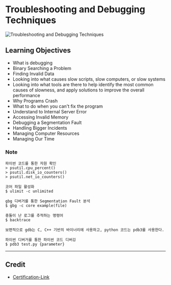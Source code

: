 # Troubleshooting and Debugging Techniques

![Troubleshooting and Debugging Techniques](https://user-images.githubusercontent.com/41291493/108815750-539bf100-75f8-11eb-981b-1533fcacd678.png)

## Learning Objectives
* What is debugging
* Binary Searching a Problem
* Finding Invalid Data
* Looking into what causes slow scripts, slow computers, or slow systems
* Looking into what tools are there to help identify the most common causes of slowness, and apply solutions to improve the overall performance
* Why Programs Crash
* What to do when you can't fix the program
* Understand to Internal Server Error
* Accessing Invalid Memory
* Debugging a Segmentation Fault
* Handling Bigger Incidents
* Managing Computer Resources
* Managing Our Time

### Note

```
파이썬 코드를 통한 자원 확인
> psutil.cpu_percent()
> psutil.disk_io_counters()
> psutil.net_io_counters()

코어 파일 활성화
$ ulimit -c unlimited

gbg 디버거를 통한 Segmentation Fault 분석
$ gbg -c core example(file)

충돌이 난 로그를 추적하는 명령어
$ backtrace 

보편적으로 gdb는 C, C++ 기반의 바이너리에 사용하고, python 코드는 pdb3를 사용한다.

파이썬 디버거를 통한 파이썬 코드 디버깅
$ pdb3 test.py {parameter}

```

---

## Credit

* [Certification-Link](https://www.coursera.org/account/accomplishments/verify/9WHT5JRXEAD9)
